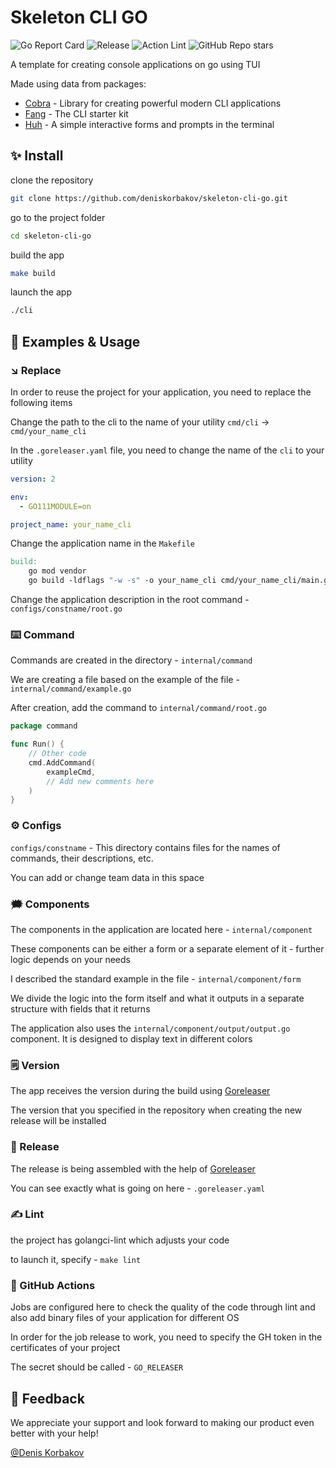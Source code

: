 # Skeleton CLI GO

![Go Report Card](https://goreportcard.com/badge/github.com/deniskorbakov/skeleton-cli-go)
![Release](https://img.shields.io/github/release/deniskorbakov/skeleton-cli-go?status.svg)
![Action Lint](https://github.com/deniskorbakov/skeleton-cli-go/actions/workflows/lint.yml/badge.svg)
![GitHub Repo stars](https://img.shields.io/github/stars/deniskorbakov/skeleton-cli-go)

A template for creating console applications on go using TUI

Made using data from packages:

* [Cobra](https://github.com/spf13/cobra) - Library for creating powerful modern CLI applications
* [Fang](http://github.com/charmbracelet/fang) - The CLI starter kit
* [Huh](https://github.com/charmbracelet/huh) - A simple interactive forms and prompts in the terminal

## ✨ Install

clone the repository

```bash
git clone https://github.com/deniskorbakov/skeleton-cli-go.git
````

go to the project folder

```bash
cd skeleton-cli-go
````

build the app

```bash
make build
```

launch the app

```bash
./cli
```

## 📖 Examples & Usage

### ↘️ Replace

In order to reuse the project for your application, you need to replace the following items

Change the path to the cli to the name of your utility `cmd/cli` -> `cmd/your_name_cli`

In the `.goreleaser.yaml` file, you need to change the name of the `cli` to your utility

```yaml
version: 2

env:
  - GO111MODULE=on

project_name: your_name_cli
```

Change the application name in the `Makefile`

```makefile
build:
	go mod vendor
	go build -ldflags "-w -s" -o your_name_cli cmd/your_name_cli/main.go
```

Change the application description in the root command - `configs/constname/root.go`

### ⌨️ Command

Commands are created in the directory - `internal/command`

We are creating a file based on the example of the file - `internal/command/example.go`

After creation, add the command to `internal/command/root.go`

```go
package command

func Run() {
	// Other code
	cmd.AddCommand(
		exampleCmd,
		// Add new comments here
	)
}
```

### ⚙️ Configs

`configs/constname` - This directory contains files for the names of commands, their descriptions, etc.

You can add or change team data in this space

### 🗯️ Components

The components in the application are located here - `internal/component`

These components can be either a form or a separate element of it - further logic depends on your needs

I described the standard example in the file - `internal/component/form`

We divide the logic into the form itself and what it outputs in a separate structure with fields that it returns

The application also uses the `internal/component/output/output.go` component. It is designed to display text in
different colors

### 🗒️ Version

The app receives the version during the build using [Goreleaser](https://goreleaser.com/)

The version that you specified in the repository when creating the new release will be installed

### 📝 Release

The release is being assembled with the help of [Goreleaser](https://goreleaser.com/)

You can see exactly what is going on here - `.goreleaser.yaml`

### ✍️ Lint

the project has golangci-lint which adjusts your code

to launch it, specify - `make lint`

### 👻 GitHub Actions

Jobs are configured here to check the quality of the code through lint and also add binary files of your application for
different OS

In order for the job release to work, you need to specify the GH token in the certificates of your project

The secret should be called - `GO_RELEASER`

## 🤝 Feedback

We appreciate your support and look forward to making our product even better with your help!

[@Denis Korbakov](https://github.com/deniskorbakov)